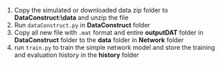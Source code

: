 1. Copy the simulated or downloaded data zip folder to  **DataConstruct:\\data** and unzip the file  
2. Run ```dataConstruct.py``` in **DataConstruct** folder  
3. Copy all new file with ```.mat``` format and entire **outputDAT** folder in **DataConstruct** folder to the **data** 
folder in **Network** folder
4. run ```train.py``` to train the simple network model and store the training and evaluation history in the **history** folder
